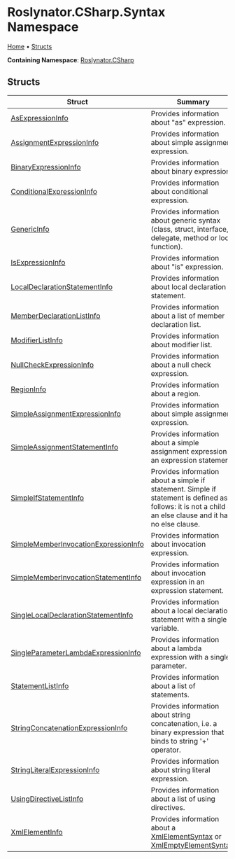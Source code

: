 # Roslynator\.CSharp\.Syntax Namespace

[Home](../../../README.md) &#x2022; [Structs](#structs)

**Containing Namespace**: [Roslynator.CSharp](../README.md)

## Structs

| Struct | Summary |
| ------ | ------- |
| [AsExpressionInfo](AsExpressionInfo/README.md) | Provides information about "as" expression\. |
| [AssignmentExpressionInfo](AssignmentExpressionInfo/README.md) | Provides information about simple assignment expression\. |
| [BinaryExpressionInfo](BinaryExpressionInfo/README.md) | Provides information about binary expression\. |
| [ConditionalExpressionInfo](ConditionalExpressionInfo/README.md) | Provides information about conditional expression\. |
| [GenericInfo](GenericInfo/README.md) | Provides information about generic syntax \(class, struct, interface, delegate, method or local function\)\. |
| [IsExpressionInfo](IsExpressionInfo/README.md) | Provides information about "is" expression\. |
| [LocalDeclarationStatementInfo](LocalDeclarationStatementInfo/README.md) | Provides information about local declaration statement\. |
| [MemberDeclarationListInfo](MemberDeclarationListInfo/README.md) | Provides information about a list of member declaration list\. |
| [ModifierListInfo](ModifierListInfo/README.md) | Provides information about modifier list\. |
| [NullCheckExpressionInfo](NullCheckExpressionInfo/README.md) | Provides information about a null check expression\. |
| [RegionInfo](RegionInfo/README.md) | Provides information about a region\. |
| [SimpleAssignmentExpressionInfo](SimpleAssignmentExpressionInfo/README.md) | Provides information about simple assignment expression\. |
| [SimpleAssignmentStatementInfo](SimpleAssignmentStatementInfo/README.md) | Provides information about a simple assignment expression in an expression statement\. |
| [SimpleIfStatementInfo](SimpleIfStatementInfo/README.md) | Provides information about a simple if statement\. Simple if statement is defined as follows: it is not a child of an else clause and it has no else clause\. |
| [SimpleMemberInvocationExpressionInfo](SimpleMemberInvocationExpressionInfo/README.md) | Provides information about invocation expression\. |
| [SimpleMemberInvocationStatementInfo](SimpleMemberInvocationStatementInfo/README.md) | Provides information about invocation expression in an expression statement\. |
| [SingleLocalDeclarationStatementInfo](SingleLocalDeclarationStatementInfo/README.md) | Provides information about a local declaration statement with a single variable\. |
| [SingleParameterLambdaExpressionInfo](SingleParameterLambdaExpressionInfo/README.md) | Provides information about a lambda expression with a single parameter\. |
| [StatementListInfo](StatementListInfo/README.md) | Provides information about a list of statements\. |
| [StringConcatenationExpressionInfo](StringConcatenationExpressionInfo/README.md) | Provides information about string concatenation, i\.e\. a binary expression that binds to string '\+' operator\. |
| [StringLiteralExpressionInfo](StringLiteralExpressionInfo/README.md) | Provides information about string literal expression\. |
| [UsingDirectiveListInfo](UsingDirectiveListInfo/README.md) | Provides information about a list of using directives\. |
| [XmlElementInfo](XmlElementInfo/README.md) | Provides information about a [XmlElementSyntax](https://docs.microsoft.com/en-us/dotnet/api/microsoft.codeanalysis.csharp.syntax.xmlelementsyntax) or [XmlEmptyElementSyntax](https://docs.microsoft.com/en-us/dotnet/api/microsoft.codeanalysis.csharp.syntax.xmlemptyelementsyntax)\. |

